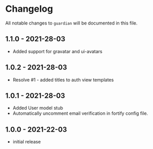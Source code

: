 # Changelog

All notable changes to `guardian` will be documented in this file.

## 1.1.0 - 2021-28-03 
- Added support for gravatar and ui-avatars

## 1.0.2 - 2021-28-03 
- Resolve #1 - added titles to auth view templates 

## 1.0.1 - 2021-28-03 
- Added User model stub 
- Automatically uncomment email verification in fortify config file. 

## 1.0.0 - 2021-22-03
- initial release
